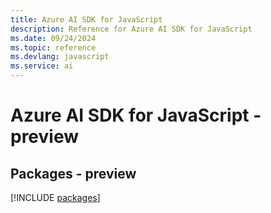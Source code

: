 ```yaml
---
title: Azure AI SDK for JavaScript
description: Reference for Azure AI SDK for JavaScript
ms.date: 09/24/2024
ms.topic: reference
ms.devlang: javascript
ms.service: ai
---
```

# Azure AI SDK for JavaScript - preview
## Packages - preview
[!INCLUDE [packages](ai-index.md)]